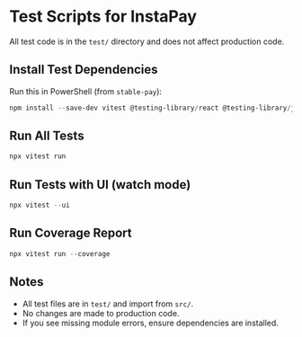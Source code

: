# Test Scripts for InstaPay

All test code is in the `test/` directory and does not affect production code.

## Install Test Dependencies

Run this in PowerShell (from `stable-pay`):

```powershell
npm install --save-dev vitest @testing-library/react @testing-library/jest-dom @testing-library/user-event jsdom
```

## Run All Tests

```powershell
npx vitest run
```

## Run Tests with UI (watch mode)

```powershell
npx vitest --ui
```

## Run Coverage Report

```powershell
npx vitest run --coverage
```

## Notes
- All test files are in `test/` and import from `src/`.
- No changes are made to production code.
- If you see missing module errors, ensure dependencies are installed.
